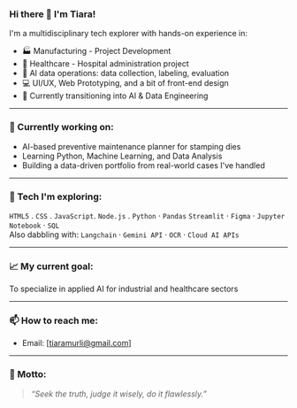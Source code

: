 ### Hi there 👋 I'm Tiara!

I'm a multidisciplinary tech explorer with hands-on experience in:

- 🏭 Manufacturing - Project Development
- 🏥 Healthcare - Hospital administration project
- 🤖 AI data operations: data collection, labeling, evaluation
- 💻 UI/UX, Web Prototyping, and a bit of front-end design
- 🧠 Currently transitioning into AI & Data Engineering

---

### 🔭 Currently working on:
- AI-based preventive maintenance planner for stamping dies  
- Learning Python, Machine Learning, and Data Analysis  
- Building a data-driven portfolio from real-world cases I've handled

---

### 🧰 Tech I'm exploring:
`HTML5` . `CSS` . `JavaScript`. `Node.js` . `Python` · `Pandas` 
`Streamlit` · `Figma` · `Jupyter Notebook` · `SQL`  
Also dabbling with: `Langchain` · `Gemini API` · `OCR` · `Cloud AI APIs`

---

### 📈 My current goal:
To specialize in applied AI for industrial and healthcare sectors  

---

### 📫 How to reach me:
- Email: [tiaramurli@gmail.com]

---

### 🧠 Motto:
> *“Seek the truth, judge it wisely, do it flawlessly.”* 
